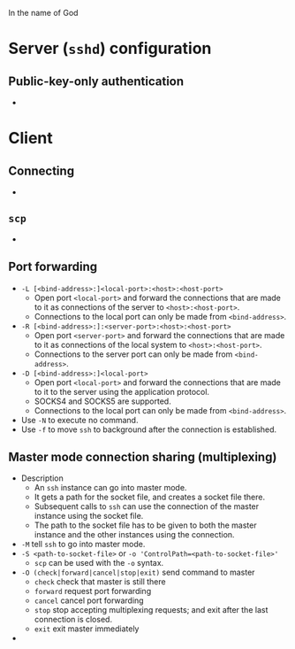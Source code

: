 In the name of God

# Server (`sshd`) configuration

## Public-key-only authentication

-  ​

# Client

## Connecting

-  ​

## `scp`

-  ​

## Port forwarding

-  `-L [<bind-address>:]<local-port>:<host>:<host-port>`
   -  Open port `<local-port>` and forward the connections that are made to it as connections of the server to `<host>:<host-port>`.
   -  Connections to the local port can only be made from `<bind-address>`.
-  `-R [<bind-address>:]:<server-port>:<host>:<host-port>`
   -  Open port `<server-port>` and forward the connections that are made to it as connections of the local system to `<host>:<host-port>`.
   -  Connections to the server port can only be made from `<bind-address>`.
-  `-D [<bind-address>:]<local-port>`
   -  Open port `<local-port>` and forward the connections that are made to it to the server using the application protocol.
   -  SOCKS4 and SOCKS5 are supported.
   -  Connections to the local port can only be made from `<bind-address>`.
-  Use `-N` to execute no command.
-  Use `-f` to move `ssh` to background after the connection is established.

## Master mode connection sharing (multiplexing)

-  Description
   -  An `ssh` instance can go into master mode.
   -  It gets a path for the socket file, and creates a socket file there.
   -  Subsequent calls to `ssh` can use the connection of the master instance using the socket file.
   -  The path to the socket file has to be given to both the master instance and the other instances using the connection.
-  `-M` tell `ssh` to go into master mode.
-  `-S <path-to-socket-file>` or `-o 'ControlPath=<path-to-socket-file>'`
   -  `scp` can be used with the `-o` syntax.
-  `-O (check|forward|cancel|stop|exit)` send command to master
   -  `check` check that master is still there
   -  `forward` request port forwarding
   -  `cancel` cancel port forwarding
   -  `stop` stop accepting multiplexing requests; and exit after the last connection is closed.
   -  `exit` exit master immediately
-  ​